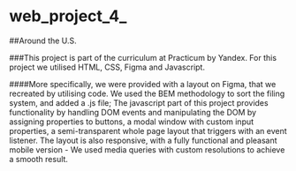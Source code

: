 # web_project_4_

##Around the U.S.

###This project is part of the curriculum at Practicum by Yandex. For this project we utilised HTML, CSS, Figma and Javascript.

####More specifically, we were provided with a layout on Figma, that we recreated by utilising code. We used the BEM methodology to sort the filing system, and added a .js file; The javascript part of this project provides functionality by handling DOM events and manipulating the DOM by assigning properties to buttons, a modal window with custom input properties, a semi-transparent whole page layout that triggers with an event listener. The layout is also responsive, with a fully functional and pleasant mobile version - We used media queries with custom resolutions to achieve a smooth result.
